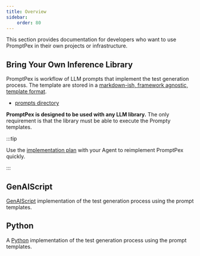 ```yaml
---
title: Overview
sidebar:
    order: 80
---
```


This section provides documentation for developers who want to use PromptPex in their own projects or infrastructure.

## Bring Your Own Inference Library

PromptPex is workflow of LLM prompts that implement the test generation process.
The template are stored in a [markdown-ish, framework agnostic, template format](/promptpex/reference/prompt-format/).

- [prompts directory](https://github.com/microsoft/promptpex/tree/main/src/prompts)

**PromptPex is designed to be used with any LLM library.** The only requirement is that the library must be able to execute the Prompty templates.


:::tip

Use the [implementation plan]() with your Agent to reimplement PromptPex quickly.

:::

## GenAIScript

[GenAIScript](/promptpex/dev/genaiscript/) implementation of the test generation process using the prompt templates.

## Python

A [Python](/promptpex/dev/python/) implementation of the test generation process using the prompt templates.
